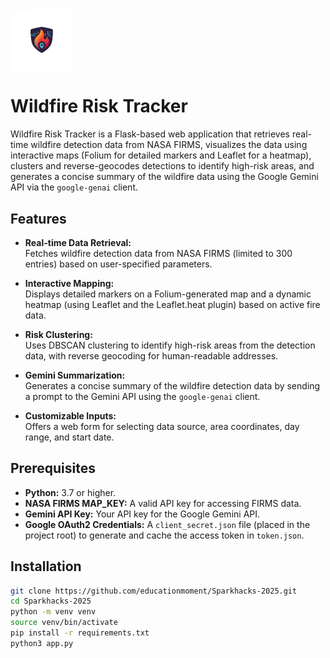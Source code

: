 # <img src="static/logo.png" alt="Logo" style="width: 100px; height: 100px; vertical-align: middle;">
# Wildfire Risk Tracker

Wildfire Risk Tracker is a Flask-based web application that retrieves real-time wildfire detection data from NASA FIRMS, visualizes the data using interactive maps (Folium for detailed markers and Leaflet for a heatmap), clusters and reverse-geocodes detections to identify high-risk areas, and generates a concise summary of the wildfire data using the Google Gemini API via the `google-genai` client.

## Features

- **Real-time Data Retrieval:**  
  Fetches wildfire detection data from NASA FIRMS (limited to 300 entries) based on user-specified parameters.
  
- **Interactive Mapping:**  
  Displays detailed markers on a Folium-generated map and a dynamic heatmap (using Leaflet and the Leaflet.heat plugin) based on active fire data.
  
- **Risk Clustering:**  
  Uses DBSCAN clustering to identify high-risk areas from the detection data, with reverse geocoding for human-readable addresses.
  
- **Gemini Summarization:**  
  Generates a concise summary of the wildfire detection data by sending a prompt to the Gemini API using the `google-genai` client.
  
- **Customizable Inputs:**  
  Offers a web form for selecting data source, area coordinates, day range, and start date.

## Prerequisites

- **Python:** 3.7 or higher.
- **NASA FIRMS MAP_KEY:** A valid API key for accessing FIRMS data.
- **Gemini API Key:** Your API key for the Google Gemini API.
- **Google OAuth2 Credentials:** A `client_secret.json` file (placed in the project root) to generate and cache the access token in `token.json`.

## Installation


   ```bash
   git clone https://github.com/educationmoment/Sparkhacks-2025.git
   cd Sparkhacks-2025
   python -m venv venv
   source venv/bin/activate
   pip install -r requirements.txt
   python3 app.py
```
  
